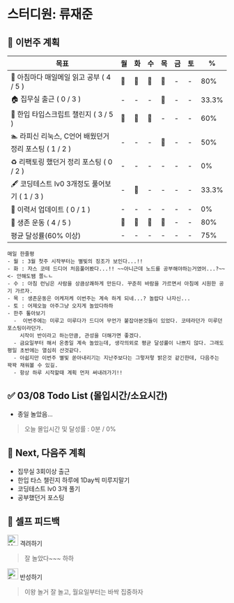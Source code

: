 # 스터디원: 류재준

## 🚀 이번주 계획

| 목표                            | 월   | 화   | 수   | 목   | 금   | 토   | %   |
| ------------------------------- | --- | --- | --- | --- | --- | --- | --- |
| 📰 아침마다 매일메일 읽고 공부 ( 4 / 5 ) |🌠|🌠|🌠|🌠|-|-| 80% |
| 🏠 집무실 출근 ( 0 / 3 ) |-|-|-|🌠|-|-| 33.3% |
| 📌 한입 타입스크립트 챌린지 ( 3 / 5 ) |🌠|🌠|🌠|-|-|-| 60% |
| 🏊 라피신 리눅스, C언어 배웠던거 정리 포스팅 ( 1 / 2 ) |-|-|-|🌠|-|-| 50%  |
| ♻️ 리팩토링 했던거 정리 포스팅 ( 0 / 2 ) |-|-|-|-|-|-| 0%  |
| 🖋️ 코딩테스트 lv0 3개정도 풀어보기 ( 1 / 3 ) |-|🌠|-|-|-|-| 33.3%  |
| 🔧 이력서 업데이트 ( 0 / 1 ) |-|-|-|-|-|-| 0% |
| 💪 생존 운동 ( 4 / 5 )               |🌠|🌠|🌠|🌠|-|-| 80% |
| 평균 달성률(60% 이상)      |-|-|-|-|-|-|  75% |


```text
매일 한줄평
- 월 : 3월 첫주 시작부터는 별빛의 징조가 보인다...!!
- 화 : 자스 코테 드디어 처음풀어봤다...!! ~~아니근데 노드를 공부해야하는거였어...?~~ <- 안해도됌 쫄ㄴㄴ
- 수 : 아침 런닝은 사람을 상큼상쾌하게 만든다. 꾸준히 바람을 가르면서 아침에 시원한 공기 가르자.
- 목 : 생존운동은 어케저케 이번주는 계속 하게 되네...? 놀랍다 나자신...
- 토 : 어제오늘 아주그냥 오지게 놀았다하하
- 한주 톺아보기
  -  이번주에는 미루고 미루다가 드디어 무언가 붙잡아본것들이 있었다. 코테라던가 미루던 포스팅이라던가.
    시작이 반이라고 하는만큼, 관성을 더해가면 좋겠다.
  - 금요일부터 해서 온종일 계속 놀았는데, 생각의외로 평균 달성률이 나쁘지 않다. 그래도 평일 초반에는 열심히 산것같다.
  - 아쉽지만 이번주 별빛 쏟아내리기는 지난주보다는 그렇저렇 밝은것 같긴한데, 다음주는 꽉꽉 채워볼 수 있길.
  - 항상 하루 시작할때 계획 먼저 써내려가기!!
```

## ✅ 03/08 Todo List (몰입시간/소요시간) 
- 종일 놀았음...

> 오늘 몰입시간 및 달성률 : 0분 / 0%

## 🌱 Next, 다음주 계획
- 집무실 3회이상 출근
- 한입 타스 챌린지 하루에 1Day씩 미루지말기
- 코딩테스트 lv0 3개 풀기
- 공부했던거 포스팅

## 🎉 셀프 피드백

<img src="https://raw.githubusercontent.com/Tarikul-Islam-Anik/Animated-Fluent-Emojis/master/Emojis/Smilies/Hugging%20Face.png" alt="Hugging Face" width="25" height="25"> 격려하기</img>

> 잘 놀았다~~~ 하하

<img src="https://raw.githubusercontent.com/Tarikul-Islam-Anik/Animated-Fluent-Emojis/master/Emojis/Smilies/Face%20with%20Monocle.png" alt="Face with Monocle" width="25" height="25"> 반성하기</img>

> 이왕 놀거 잘 놀고, 월요일부터는 바싹 집중하자
